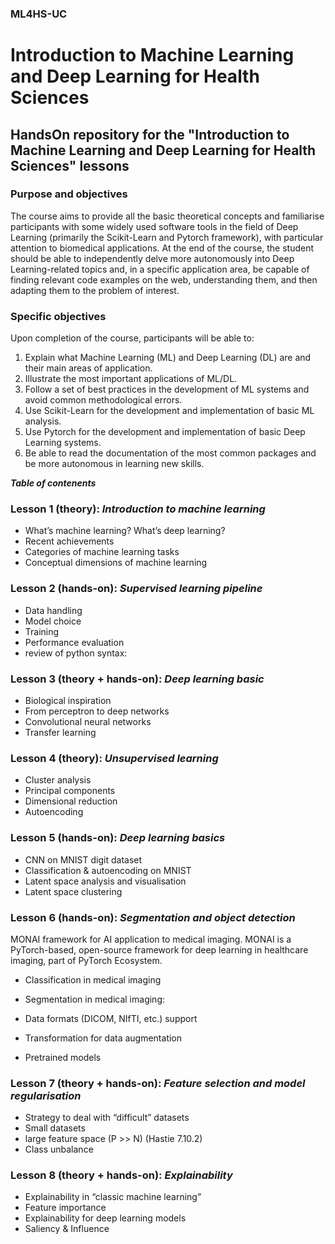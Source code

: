 ### ML4HS-UC
# Introduction to Machine Learning and Deep Learning for Health Sciences
## HandsOn repository for the "Introduction to Machine Learning and Deep Learning for Health Sciences" lessons

### Purpose and objectives
The course aims to provide all the basic theoretical concepts and familiarise participants with some widely used software tools in the field of Deep Learning (primarily the Scikit-Learn and Pytorch framework), with particular attention to biomedical applications.
At the end of the course, the student should be able to independently delve more autonomously into Deep Learning-related topics and, in a specific application area, be capable of finding relevant code examples on the web, understanding them, and then adapting them to the problem of interest.

### Specific objectives
Upon completion of the course, participants will be able to:
1. Explain what Machine Learning (ML) and Deep Learning (DL) are and their main areas of application.
2. Illustrate the most important applications of ML/DL.
3. Follow a set of best practices in the development of ML systems and avoid common methodological errors.
4. Use Scikit-Learn for the development and implementation of basic ML analysis.
5. Use Pytorch for the development and implementation of basic Deep Learning systems.
6. Be able to read the documentation of the most common packages and be more autonomous in learning new skills.


***Table of contenents***

### Lesson 1 (theory): ***Introduction to machine learning***

- What’s machine learning? What’s deep learning?
- Recent achievements
- Categories of machine learning tasks
- Conceptual dimensions of machine learning

### Lesson 2 (hands-on): ***Supervised learning pipeline***

- Data handling
- Model choice
- Training
- Performance evaluation
- review of python syntax:
  
### Lesson 3 (theory + hands-on): ***Deep learning basic***

- Biological inspiration
- From perceptron to deep networks
- Convolutional neural networks
- Transfer learning

### Lesson 4 (theory): ***Unsupervised learning***

- Cluster analysis
- Principal components
- Dimensional reduction
- Autoencoding

### Lesson 5 (hands-on): ***Deep learning basics***

- CNN on MNIST digit dataset
- Classification & autoencoding on MNIST
- Latent space analysis and visualisation
- Latent space clustering

### Lesson 6 (hands-on): ***Segmentation and object detection***
MONAI framework for AI application to medical imaging.
MONAI is a PyTorch-based, open-source framework for deep learning in healthcare imaging, part of PyTorch Ecosystem.
- Classification in medical imaging
- Segmentation in medical imaging: 

- Data formats (DICOM, NIfTI, etc.) support
- Transformation for data augmentation
- Pretrained models



### Lesson 7 (theory + hands-on): ***Feature selection and model regularisation***

- Strategy to deal with “difficult” datasets
- Small datasets
- large feature space (P >> N) (Hastie 7.10.2)
- Class unbalance


### Lesson 8 (theory + hands-on): ***Explainability***

- Explainability in “classic machine learning”
- Feature importance
- Explainability for deep learning models
- Saliency & Influence


